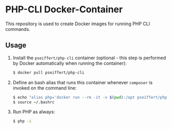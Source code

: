 PHP-CLI Docker-Container
=========================

This repository is used to create Docker images for running PHP CLI commands.

Usage
--------------------

1. Install the `pseiffert/php-cli` container (optional - this step is performed by Docker automatically when running the container):

    ``` sh
    $ docker pull pseiffert/php-cli
    ```

2. Define an bash alias that runs this container whenever `composer` is invoked on the command line:

	``` sh
	$ echo "alias php='docker run --rm -it -v $(pwd):/opt pseiffert/php-cli'" >> ~/.bashrc
	$ source ~/.bashrc
	```

3. Run PHP as always:

	``` sh
	$ php -i
	```
